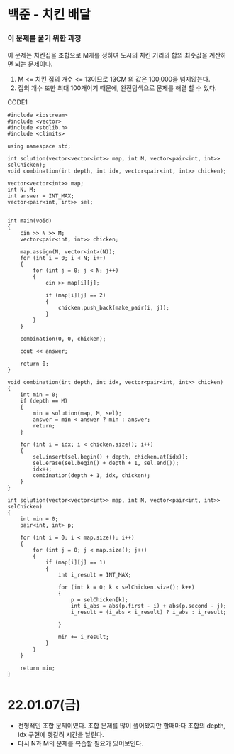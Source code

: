 # 백준 - 치킨 배달

### 이 문제를 풀기 위한 과정
이 문제는 치킨집을 조합으로 M개를 정하여 도시의 치킨 거리의 합의 최솟값을 계산하면 되는 문제이다.

1. M <= 치킨 집의 개수 <= 13이므로  13CM 의 값은 100,000을 넘지않는다.
2. 집의 개수 또한 최대 100개이기 때문에, 완전탐색으로 문제를 해결 할 수 있다.

CODE1

    #include <iostream>
    #include <vector>
    #include <stdlib.h>
    #include <climits>

    using namespace std;

    int solution(vector<vector<int>> map, int M, vector<pair<int, int>> selChicken);
    void combination(int depth, int idx, vector<pair<int, int>> chicken);

    vector<vector<int>> map;
    int N, M;
    int answer = INT_MAX;
    vector<pair<int, int>> sel;


    int main(void)
    {
        cin >> N >> M;
        vector<pair<int, int>> chicken;

        map.assign(N, vector<int>(N));
        for (int i = 0; i < N; i++)
        {
            for (int j = 0; j < N; j++)
            {
                cin >> map[i][j];

                if (map[i][j] == 2)
                {
                    chicken.push_back(make_pair(i, j));
                }
            }
        }

        combination(0, 0, chicken);

        cout << answer;
        
        return 0;
    }

    void combination(int depth, int idx, vector<pair<int, int>> chicken)
    {
        int min = 0;
        if (depth == M)
        {
            min = solution(map, M, sel);
            answer = min < answer ? min : answer;
            return;
        }

        for (int i = idx; i < chicken.size(); i++)
        {
            sel.insert(sel.begin() + depth, chicken.at(idx));
            sel.erase(sel.begin() + depth + 1, sel.end());
            idx++;
            combination(depth + 1, idx, chicken);
        }
    }

    int solution(vector<vector<int>> map, int M, vector<pair<int, int>> selChicken)
    {
        int min = 0;
        pair<int, int> p;

        for (int i = 0; i < map.size(); i++)
        {
            for (int j = 0; j < map.size(); j++)
            {
                if (map[i][j] == 1)
                {
                    int i_result = INT_MAX;

                    for (int k = 0; k < selChicken.size(); k++) 
                    {
                        p = selChicken[k];
                        int i_abs = abs(p.first - i) + abs(p.second - j);
                        i_result = (i_abs < i_result) ? i_abs : i_result;

                    }
                    
                    min += i_result;
                }
            }
        }

        return min;
    }





# 22.01.07(금)
* 전형적인 조합 문제이였다. 조합 문제를 많이 풀어봤지만 할때마다 조합의 depth, idx 구현에 헷갈려 시간을 날린다.
* 다시 N과 M의 문제를 복습할 필요가 있어보인다.